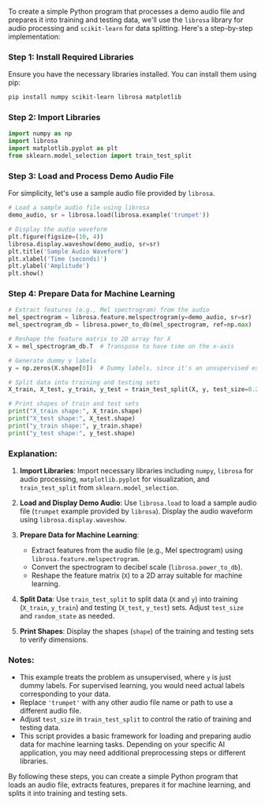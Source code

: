 To create a simple Python program that processes a demo audio file and prepares it into training and testing data, we'll use the `librosa` library for audio processing and `scikit-learn` for data splitting. Here's a step-by-step implementation:

### Step 1: Install Required Libraries

Ensure you have the necessary libraries installed. You can install them using pip:

```bash
pip install numpy scikit-learn librosa matplotlib
```

### Step 2: Import Libraries

```python
import numpy as np
import librosa
import matplotlib.pyplot as plt
from sklearn.model_selection import train_test_split
```

### Step 3: Load and Process Demo Audio File

For simplicity, let's use a sample audio file provided by `librosa`.

```python
# Load a sample audio file using librosa
demo_audio, sr = librosa.load(librosa.example('trumpet'))

# Display the audio waveform
plt.figure(figsize=(10, 4))
librosa.display.waveshow(demo_audio, sr=sr)
plt.title('Sample Audio Waveform')
plt.xlabel('Time (seconds)')
plt.ylabel('Amplitude')
plt.show()
```

### Step 4: Prepare Data for Machine Learning

```python
# Extract features (e.g., Mel spectrogram) from the audio
mel_spectrogram = librosa.feature.melspectrogram(y=demo_audio, sr=sr)
mel_spectrogram_db = librosa.power_to_db(mel_spectrogram, ref=np.max)

# Reshape the feature matrix to 2D array for X
X = mel_spectrogram_db.T  # Transpose to have time on the x-axis

# Generate dummy y labels
y = np.zeros(X.shape[0])  # Dummy labels, since it's an unsupervised example

# Split data into training and testing sets
X_train, X_test, y_train, y_test = train_test_split(X, y, test_size=0.2, random_state=42)

# Print shapes of train and test sets
print("X_train shape:", X_train.shape)
print("X_test shape:", X_test.shape)
print("y_train shape:", y_train.shape)
print("y_test shape:", y_test.shape)
```

### Explanation:

1. **Import Libraries**: Import necessary libraries including `numpy`, `librosa` for audio processing, `matplotlib.pyplot` for visualization, and `train_test_split` from `sklearn.model_selection`.

2. **Load and Display Demo Audio**: Use `librosa.load` to load a sample audio file (`trumpet` example provided by `librosa`). Display the audio waveform using `librosa.display.waveshow`.

3. **Prepare Data for Machine Learning**:
   - Extract features from the audio file (e.g., Mel spectrogram) using `librosa.feature.melspectrogram`.
   - Convert the spectrogram to decibel scale (`librosa.power_to_db`).
   - Reshape the feature matrix (`X`) to a 2D array suitable for machine learning.

4. **Split Data**: Use `train_test_split` to split data (`X` and `y`) into training (`X_train`, `y_train`) and testing (`X_test`, `y_test`) sets. Adjust `test_size` and `random_state` as needed.

5. **Print Shapes**: Display the shapes (`shape`) of the training and testing sets to verify dimensions.

### Notes:

- This example treats the problem as unsupervised, where `y` is just dummy labels. For supervised learning, you would need actual labels corresponding to your data.
- Replace `'trumpet'` with any other audio file name or path to use a different audio file.
- Adjust `test_size` in `train_test_split` to control the ratio of training and testing data.
- This script provides a basic framework for loading and preparing audio data for machine learning tasks. Depending on your specific AI application, you may need additional preprocessing steps or different libraries.

By following these steps, you can create a simple Python program that loads an audio file, extracts features, prepares it for machine learning, and splits it into training and testing sets.
